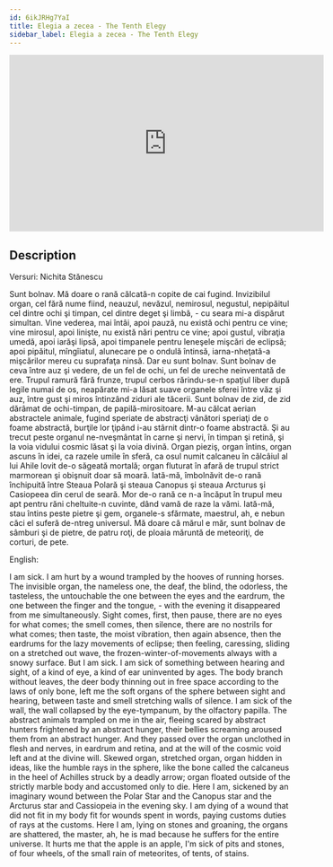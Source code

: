 ```yaml
---
id: 6ikJRHg7YaI
title: Elegia a zecea - The Tenth Elegy
sidebar_label: Elegia a zecea - The Tenth Elegy
---
```


<iframe
  width="560"
  height="315"
  src="https://www.youtube.com/embed/6ikJRHg7YaI"
  title="YouTube video player"
  frameborder="0"
  allow="accelerometer; autoplay; clipboard-write; encrypted-media; gyroscope; picture-in-picture; web-share"
  referrerpolicy="strict-origin-when-cross-origin"
  allowfullscreen
></iframe>

## Description

Versuri: Nichita Stănescu

Sunt bolnav. Mă doare o rană
călcată-n copite de cai fugind.
Invizibilul organ,
cel fără nume fiind,
neauzul, nevăzul,
nemirosul, negustul, nepipăitul
cel dintre ochi şi timpan,
cel dintre deget şi limbă, -
cu seara mi-a dispărut simultan.
Vine vederea, mai întâi, apoi pauză,
nu există ochi pentru ce vine;
vine mirosul, apoi linişte,
nu există nări pentru ce vine;
apoi gustul, vibraţia umedă,
apoi iarăşi lipsă,
apoi timpanele pentru leneşele
mişcări de eclipsă;
apoi pipăitul, mîngîiatul, alunecare
pe o ondulă întinsă,
iarna-nheţată-a mişcărilor
mereu cu suprafaţa ninsă.
Dar eu sunt bolnav. Sunt bolnav
de ceva între auz şi vedere,
de un fel de ochi, un fel de ureche
neinventată de ere.
Trupul ramură fără frunze,
trupul cerbos
rărindu-se-n spaţiul liber
după legile numai de os,
neapărate mi-a lăsat
suave organele sferei
între văz şi auz, între gust şi miros
întinzând ziduri ale tăcerii.
Sunt bolnav de zid, de zid dărâmat
de ochi-timpan, de papilă-mirositoare.
M-au călcat aerian
abstractele animale,
fugind speriate de abstracţi vânători
speriaţi de o foame abstractă,
burţile lor ţipând i-au stârnit
dintr-o foame abstractă.
Şi au trecut peste organul ne-nveşmântat
în carne şi nervi, în timpan şi retină,
şi la voia vidului cosmic lăsat
şi la voia divină.
Organ pieziş, organ întins,
organ ascuns în idei, ca razele umile
în sferă, ca osul numit
calcaneu în călcâiul al lui Ahile
lovit de-o săgeată mortală; organ
fluturat în afară
de trupul strict marmorean
şi obişnuit doar să moară.
Iată-mă, îmbolnăvit de-o rană
închipuită între Steaua Polară
şi steaua Canopus şi steaua Arcturus
şi Casiopeea din cerul de seară.
Mor de-o rană ce n-a încăput
în trupul meu apt pentru răni
cheltuite-n cuvinte, dând vamă de raze
la vămi.
Iată-mă, stau întins peste pietre şi gem,
organele-s sfărmate, maestrul,
ah, e nebun căci el suferă
de-ntreg universul.
Mă doare că mărul e măr,
sunt bolnav de sâmburi şi de pietre,
de patru roţi, de ploaia măruntă
de meteoriţi, de corturi, de pete.

English:

I am sick. I am hurt by a wound
trampled by the hooves of running horses.
The invisible organ,
the nameless one,
the deaf, the blind,
the odorless, the tasteless, the untouchable
the one between the eyes and the eardrum,
the one between the finger and the tongue, -
with the evening it disappeared from me simultaneously.
Sight comes, first, then pause,
there are no eyes for what comes;
the smell comes, then silence,
there are no nostrils for what comes;
then taste, the moist vibration,
then again absence,
then the eardrums for the lazy
movements of eclipse;
then feeling, caressing, sliding
on a stretched out wave,
the frozen-winter-of-movements
always with a snowy surface.
But I am sick. I am sick
of something between hearing and sight,
of a kind of eye, a kind of ear
uninvented by ages.
The body branch without leaves,
the deer body
thinning out in free space
according to the laws of only bone,
left me
the soft organs of the sphere
between sight and hearing, between taste and smell
stretching walls of silence.
I am sick of the wall, the wall collapsed
by the eye-tympanum, by the olfactory papilla.
The abstract animals trampled on me in the air,
fleeing scared by abstract hunters
frightened by an abstract hunger,
their bellies screaming aroused them
from an abstract hunger.
And they passed over the organ unclothed
in flesh and nerves, in eardrum and retina,
and at the will of the cosmic void left
and at the divine will.
Skewed organ, stretched organ,
organ hidden in ideas, like the humble rays
in the sphere, like the bone called
the calcaneus in the heel of Achilles
struck by a deadly arrow; organ
floated outside
of the strictly marble body
and accustomed only to die.
Here I am, sickened by an
imaginary wound
between the Polar Star
and the Canopus star
and the Arcturus star
and Cassiopeia in the evening sky.
I am dying of a wound that did not fit
in my body fit for wounds
spent in words, paying customs duties of rays
at the customs.
Here I am, lying on stones and groaning,
the organs are shattered, the master,
ah, he is mad because he suffers
for the entire universe.
It hurts me that the apple is an apple,
I'm sick of pits and stones,
of four wheels, of the small rain
of meteorites, of tents, of stains.
